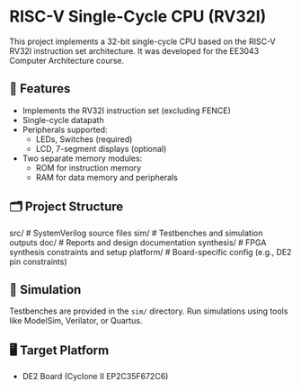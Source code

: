 # RISC-V Single-Cycle CPU (RV32I)

This project implements a 32-bit single-cycle CPU based on the RISC-V RV32I instruction set architecture. It was developed for the EE3043 Computer Architecture course.

## 🧠 Features

- Implements the RV32I instruction set (excluding FENCE)
- Single-cycle datapath
- Peripherals supported:
  - LEDs, Switches (required)
  - LCD, 7-segment displays (optional)
- Two separate memory modules:
  - ROM for instruction memory
  - RAM for data memory and peripherals
 
## 🗂 Project Structure
src/ # SystemVerilog source files sim/ # Testbenches and simulation outputs doc/ # Reports and design documentation synthesis/ # FPGA synthesis constraints and setup platform/ # Board-specific config (e.g., DE2 pin constraints)

## 🧪 Simulation

Testbenches are provided in the `sim/` directory. Run simulations using tools like ModelSim, Verilator, or Quartus.

## 🖥️ Target Platform

- DE2 Board (Cyclone II EP2C35F672C6)
